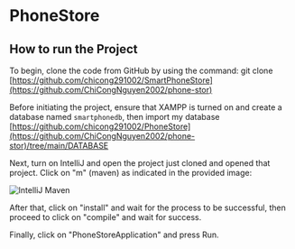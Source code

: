 # PhoneStore
## How to run the Project
To begin, clone the code from GitHub by using the command: 
git clone [https://github.com/chicong291002/SmartPhoneStore](https://github.com/ChiCongNguyen2002/phone-stor)

Before initiating the project, ensure that XAMPP is turned on and create a database named `smartphonedb`, then import my database [https://github.com/chicong291002/PhoneStore](https://github.com/ChiCongNguyen2002/phone-stor)/tree/main/DATABASE

Next, turn on IntelliJ and open the project just cloned and opened that project. Click on "m" (maven) as indicated in the provided image:

![IntelliJ Maven](https://github.com/chicong291002/PhoneStore/assets/87140308/4beccc56-856e-4a0d-ac9a-dff0535f68ae)

After that, click on "install" and wait for the process to be successful, then proceed to click on "compile" and wait for success.

Finally, click on "PhoneStoreApplication" and press Run.

